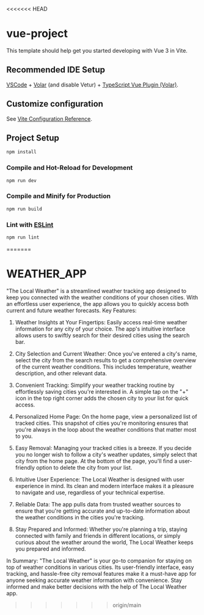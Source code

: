 <<<<<<< HEAD
# vue-project

This template should help get you started developing with Vue 3 in Vite.

## Recommended IDE Setup

[VSCode](https://code.visualstudio.com/) + [Volar](https://marketplace.visualstudio.com/items?itemName=Vue.volar) (and disable Vetur) + [TypeScript Vue Plugin (Volar)](https://marketplace.visualstudio.com/items?itemName=Vue.vscode-typescript-vue-plugin).

## Customize configuration

See [Vite Configuration Reference](https://vitejs.dev/config/).

## Project Setup

```sh
npm install
```

### Compile and Hot-Reload for Development

```sh
npm run dev
```

### Compile and Minify for Production

```sh
npm run build
```

### Lint with [ESLint](https://eslint.org/)

```sh
npm run lint
```
=======
# WEATHER_APP
"The Local Weather" is a streamlined weather tracking app designed to keep you connected with the weather conditions of your chosen cities. With an effortless user experience, the app allows you to quickly access both current and future weather forecasts.
Key Features:

1. Weather Insights at Your Fingertips:
Easily access real-time weather information for any city of your choice. The app's intuitive interface allows users to swiftly search for their desired cities using the search bar.

2. City Selection and Current Weather:
Once you've entered a city's name, select the city from the search results to get a comprehensive overview of the current weather conditions. This includes temperature, weather description, and other relevant data.

3. Convenient Tracking:
Simplify your weather tracking routine by effortlessly saving cities you're interested in. A simple tap on the "+" icon in the top right corner adds the chosen city to your list for quick access.

4. Personalized Home Page:
On the home page, view a personalized list of tracked cities. This snapshot of cities you're monitoring ensures that you're always in the loop about the weather conditions that matter most to you.

5. Easy Removal:
Managing your tracked cities is a breeze. If you decide you no longer wish to follow a city's weather updates, simply select that city from the home page. At the bottom of the page, you'll find a user-friendly option to delete the city from your list.

6. Intuitive User Experience:
The Local Weather is designed with user experience in mind. Its clean and modern interface makes it a pleasure to navigate and use, regardless of your technical expertise.

7. Reliable Data:
The app pulls data from trusted weather sources to ensure that you're getting accurate and up-to-date information about the weather conditions in the cities you're tracking.

8. Stay Prepared and Informed:
Whether you're planning a trip, staying connected with family and friends in different locations, or simply curious about the weather around the world, The Local Weather keeps you prepared and informed.

In Summary:
"The Local Weather" is your go-to companion for staying on top of weather conditions in various cities. Its user-friendly interface, easy tracking, and hassle-free city removal features make it a must-have app for anyone seeking accurate weather information with convenience. Stay informed and make better decisions with the help of The Local Weather app.
>>>>>>> origin/main
